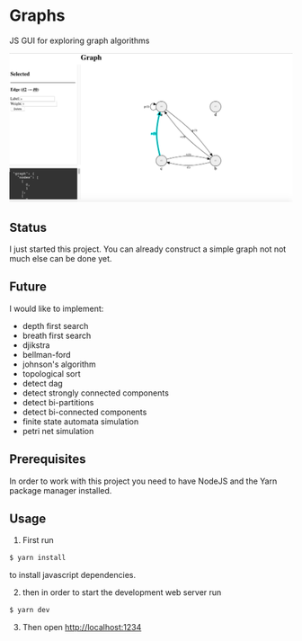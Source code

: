 # Graphs

JS GUI for exploring graph algorithms

![Screenshot om the UI][screenshot]

## Status

I just started this project. You can already construct a simple graph not not much else can be done yet.

## Future

I would like to implement:

* depth first search
* breath first search
* djikstra
* bellman-ford
* johnson's algorithm
* topological sort
* detect dag
* detect strongly connected components
* detect bi-partitions
* detect bi-connected components
* finite state automata simulation
* petri net simulation

## Prerequisites

In order to work with this project you need to have NodeJS and the Yarn package manager installed.

## Usage

1. First run

```sh
$ yarn install
```

to install javascript dependencies.

2. then in order to start the development web server run

```sh
$ yarn dev
```


3. Then open [http://localhost:1234](http://localhost:1234)

[screenshot]:screenshot.png
